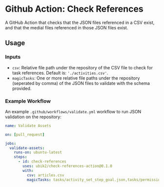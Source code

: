 # Github Action: Check References

A GitHub Action that checks that the JSON files referenced in a CSV exist, and that the medial files referenced in those JSON files exist.

## Usage

### Inputs

- `csv`: Relative file path under the repository of the CSV file to check for task references. Default is: `'./activities.csv'`.
- `magicTasks`: One or more relative file paths under the repository (seperated by comma) of the JSON files to validate with the schema provided.


### Example Workflow

An example `.github/workflows/validate.yml` workflow to run JSON validation on the repository:

```yaml
name: Validate Assets

on: [pull_request]

jobs:
  validate-assets:
    runs-on: ubuntu-latest
    steps:
      - id: check-references
        uses: ubik2/check-references-action@0.1.0
        with:
          csv: articles.csv
          magicTasks: tasks/activity_set_step_goal.json,tasks/permission_sleeps.json,tasks/permission_steps.json,tasks/profile_licenses.json
```
